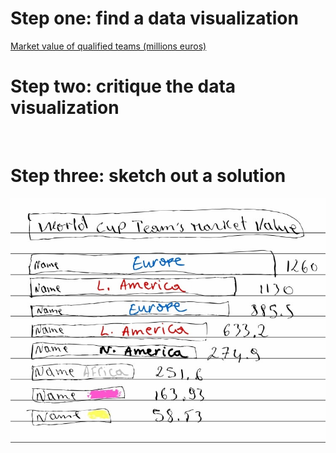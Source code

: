 # Step one: find a data visualization
[Market value of qualified teams (millions euros)](https://www.statista.com/topics/9211/2022-fifa-world-cup/#topicOverview)

# Step two: critique the data visualization
<img scr= "https://github.com/Hershel1706/Data-Visualization/blob/main/Critique.jpg">
<img scr= "https://github.com/Hershel1706/Data-Visualization/blob/main/Critique.jpg">
<img scr= "https://github.com/Hershel1706/Data-Visualization/blob/main/Critique.jpg">

# Step three: sketch out a solution
<img src= "https://github.com/Hershel1706/Data-Visualization/blob/main/Re-Design%20Sketch.jpg">

<div class="flourish-embed flourish-hierarchy" data-src="visualisation/11807497"><script src="https://public.flourish.studio/resources/embed.js"></script></div>
